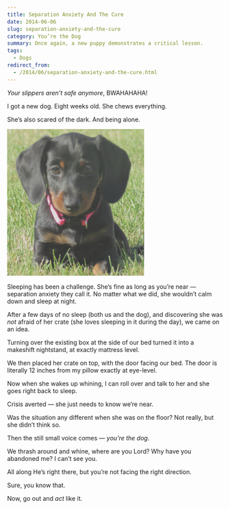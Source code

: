 ```yaml
---
title: Separation Anxiety And The Cure
date: 2014-06-06
slug: separation-anxiety-and-the-cure
category: You’re the Dog
summary: Once again, a new puppy demonstrates a critical lesson.
tags: 
  - Dogs
redirect_from:
  - /2014/06/separation-anxiety-and-the-cure.html
---
```




*Your slippers aren’t safe anymore*, BWAHAHAHA!

I got a new dog. Eight weeks old. She chews everything.

She’s also scared of the dark. And being alone.

<p><img class="floatleft" src="/images/2014/06/penelope.jpg" width="320" height="342"></p>


Sleeping has been a challenge. She’s fine as long as you’re near —
separation anxiety they call it. No matter what we did, she wouldn’t
calm down and sleep at night.

After a few days of no sleep (both us and the dog), and discovering she
was *not* afraid of her crate (she loves sleeping in it during the day),
we came on an idea.

Turning over the existing box at the side of our bed turned it into a
makeshift nightstand, at exactly mattress level.

We then placed her crate on top, with the door facing our bed. The door
is literally 12 inches from my pillow exactly at eye-level.

Now when she wakes up whining, I can roll over and talk to her and she
goes right back to sleep.

Crisis averted — she just needs to know we’re near.

Was the situation any different when she was on the floor? Not really,
but she didn’t think so.

Then the still small voice comes — *you’re the dog*.

We thrash around and whine, where are you Lord? Why have you abandoned
me? I can’t see you.

All along He’s right there, but you’re not facing the right direction.

Sure, you know that.

Now, go out and *act* like it.

